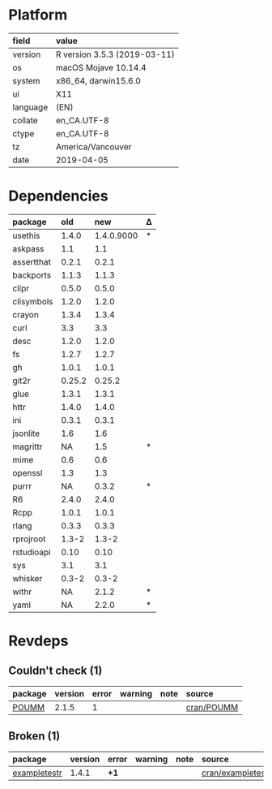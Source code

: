 # Platform

|field    |value                        |
|:--------|:----------------------------|
|version  |R version 3.5.3 (2019-03-11) |
|os       |macOS Mojave 10.14.4         |
|system   |x86_64, darwin15.6.0         |
|ui       |X11                          |
|language |(EN)                         |
|collate  |en_CA.UTF-8                  |
|ctype    |en_CA.UTF-8                  |
|tz       |America/Vancouver            |
|date     |2019-04-05                   |

# Dependencies

|package    |old    |new        |Δ  |
|:----------|:------|:----------|:--|
|usethis    |1.4.0  |1.4.0.9000 |*  |
|askpass    |1.1    |1.1        |   |
|assertthat |0.2.1  |0.2.1      |   |
|backports  |1.1.3  |1.1.3      |   |
|clipr      |0.5.0  |0.5.0      |   |
|clisymbols |1.2.0  |1.2.0      |   |
|crayon     |1.3.4  |1.3.4      |   |
|curl       |3.3    |3.3        |   |
|desc       |1.2.0  |1.2.0      |   |
|fs         |1.2.7  |1.2.7      |   |
|gh         |1.0.1  |1.0.1      |   |
|git2r      |0.25.2 |0.25.2     |   |
|glue       |1.3.1  |1.3.1      |   |
|httr       |1.4.0  |1.4.0      |   |
|ini        |0.3.1  |0.3.1      |   |
|jsonlite   |1.6    |1.6        |   |
|magrittr   |NA     |1.5        |*  |
|mime       |0.6    |0.6        |   |
|openssl    |1.3    |1.3        |   |
|purrr      |NA     |0.3.2      |*  |
|R6         |2.4.0  |2.4.0      |   |
|Rcpp       |1.0.1  |1.0.1      |   |
|rlang      |0.3.3  |0.3.3      |   |
|rprojroot  |1.3-2  |1.3-2      |   |
|rstudioapi |0.10   |0.10       |   |
|sys        |3.1    |3.1        |   |
|whisker    |0.3-2  |0.3-2      |   |
|withr      |NA     |2.1.2      |*  |
|yaml       |NA     |2.2.0      |*  |

# Revdeps

## Couldn't check (1)

|package                    |version |error |warning |note |source                                      |
|:--------------------------|:-------|:-----|:-------|:----|:-------------------------------------------|
|[POUMM](problems.md#poumm) |2.1.5   |1     |        |     |[cran/POUMM](https://github.com/cran/POUMM) |

## Broken (1)

|package                                  |version |error  |warning |note |source                                                    |
|:----------------------------------------|:-------|:------|:-------|:----|:---------------------------------------------------------|
|[exampletestr](problems.md#exampletestr) |1.4.1   |__+1__ |        |     |[cran/exampletestr](https://github.com/cran/exampletestr) |


